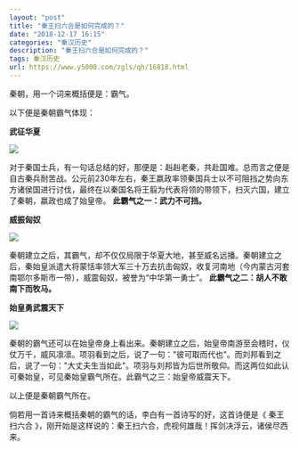 ```yaml
---
layout: "post"
title: "秦王扫六合是如何完成的？"
date: "2018-12-17 16:15"
categories: "秦汉历史"
description: "秦王扫六合是如何完成的？"
tags: 秦汉历史
url: https://www.y5000.com/zgls/qh/16818.html
---
```






秦朝，用一个词来概括便是：霸气。

以下便是秦朝霸气体现：

**武征华夏**

![](https://img.y5000.com/uploads/allimg/170313/15104345C-0.jpg)

对于秦国士兵，有一句话总结的好，那便是：赳赳老秦，共赴国难。总而言之便是自古秦兵耐苦战。公元前230年左右，秦王嬴政率领秦国兵士以不可阻挡之势向东方诸侯国进行讨伐，最终在以秦国名将王翦为代表将领的带领下，扫灭六国，建立了秦朝，嬴政也成了始皇帝。
**此霸气之一：武力不可挡。**

**威振匈奴**

![](https://img.y5000.com/uploads/allimg/170313/15104353Q-1.jpg)

秦朝建立之后，其霸气，却不仅仅局限于华夏大地，甚至威名远播。秦朝建立之后，秦始皇派遣大将蒙恬率领大军三十万去抗击匈奴，收复河南地（今内蒙古河套南鄂尔多斯市一带），威震匈奴，被誉为“中华第一勇士”。
**此霸气之二：胡人不敢南下而牧马。**

**始皇勇武震天下**

![](https://img.y5000.com/uploads/allimg/170313/1510431537-2.jpg)

秦朝的霸气还可以在始皇帝身上看出来。秦朝建立之后，始皇帝南游至会稽时，仪仗万千，威风凛凛。项羽看到之后，说了一句："彼可取而代也"。而刘邦看到之后，说了一句："大丈夫生当如此"。项羽与刘邦皆为后世所敬仰。而这两位如此认可秦始皇，可见秦始皇霸气所在。此霸气之三：始皇帝威震天下。

以上便是秦朝霸气所在。

倘若用一首诗来概括秦朝的霸气的话，李白有一首诗写的好，这首诗便是《 秦王扫六合 》，刚开始是这样说的：秦王扫六合，虎视何雄哉！挥剑决浮云，诸侯尽西来。
